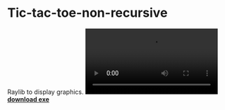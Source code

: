 # Tic-tac-toe-non-recursive
Raylib to display graphics.
<video src="https://github.com/user-attachments/assets/d8749239-0110-4af0-a839-2fc3d8bd7488" controls></video>
<a href="https://github.com/pranavgn12/Tic-tac-toe_non-recursive/releases"><b>download exe</b></a>
